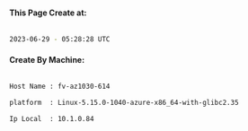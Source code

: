 
   
#### This Page Create at:

```bash

2023-06-29 - 05:28:28 UTC

```

#### Create By Machine:

```bash

Host Name : fv-az1030-614

platform  : Linux-5.15.0-1040-azure-x86_64-with-glibc2.35

Ip Local  : 10.1.0.84

```

